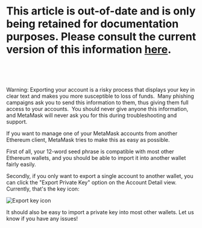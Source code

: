 This article is out-of-date and is only being retained for documentation purposes. Please consult the current version of this information [here](https://support.metamask.io/hc/en-us/articles/360015289632).
=============================================================================================================================================================================================================


 


 


Warning: Exporting your account is a risky process that displays your key in clear text and makes you more susceptible to loss of funds.  Many phishing campaigns ask you to send this information to them, thus giving them full access to your accounts.  You should never give anyone this information, and MetaMask will never ask you for this during troubleshooting and support.


If you want to manage one of your MetaMask accounts from another Ethereum client, MetaMask tries to make this as easy as possible.


First of all, your 12-word seed phrase is compatible with most other Ethereum wallets, and you should be able to import it into another wallet fairly easily.


Secondly, if you only want to export a single account to another wallet, you can click the "Export Private Key" option on the Account Detail view. Currently, that's the key icon:


![Export key icon](https://hf-files-oregon.s3.amazonaws.com/hdpconsensyssupport_kb_attachments/2017/11-28/a430760c-c7ae-4a29-9a8d-3c4c503eac9f/Screen%20Shot%202017-11-28%20at%201.22.56%20PM.png "Export key icon")


It should also be easy to import a private key into most other wallets. Let us know if you have any issues!

